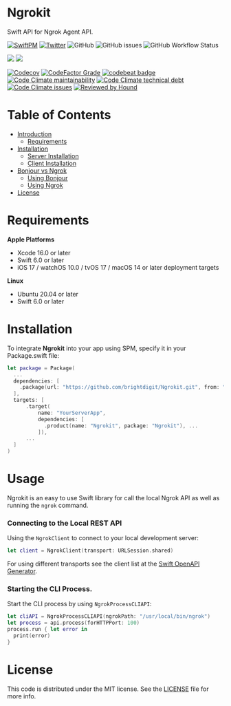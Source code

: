 # Ngrokit

Swift API for Ngrok Agent API.

[![SwiftPM](https://img.shields.io/badge/SPM-Linux%20%7C%20iOS%20%7C%20macOS%20%7C%20watchOS%20%7C%20tvOS-success?logo=swift)](https://swift.org)
[![Twitter](https://img.shields.io/badge/twitter-@brightdigit-blue.svg?style=flat)](http://twitter.com/brightdigit)
![GitHub](https://img.shields.io/github/license/brightdigit/Ngrokit)
![GitHub issues](https://img.shields.io/github/issues/brightdigit/Ngrokit)
![GitHub Workflow Status](https://img.shields.io/github/actions/workflow/status/brightdigit/Ngrokit/Ngrokit.yml?label=actions&logo=github&?branch=main)

[![](https://img.shields.io/endpoint?url=https%3A%2F%2Fswiftpackageindex.com%2Fapi%2Fpackages%2Fbrightdigit%2FNgrokit%2Fbadge%3Ftype%3Dswift-versions)](https://swiftpackageindex.com/brightdigit/Ngrokit)
[![](https://img.shields.io/endpoint?url=https%3A%2F%2Fswiftpackageindex.com%2Fapi%2Fpackages%2Fbrightdigit%2FNgrokit%2Fbadge%3Ftype%3Dplatforms)](https://swiftpackageindex.com/brightdigit/Ngrokit)

[![Codecov](https://img.shields.io/codecov/c/github/brightdigit/Ngrokit)](https://codecov.io/gh/brightdigit/Ngrokit)
[![CodeFactor Grade](https://img.shields.io/codefactor/grade/github/brightdigit/Ngrokit)](https://www.codefactor.io/repository/github/brightdigit/Ngrokit)
[![codebeat badge](https://codebeat.co/badges/c86641f5-fe51-4faa-ad5c-584740e9766b)](https://codebeat.co/projects/github-com-brightdigit-Ngrokit-main)
[![Code Climate maintainability](https://img.shields.io/codeclimate/maintainability/brightdigit/Ngrokit)](https://codeclimate.com/github/brightdigit/Ngrokit)
[![Code Climate technical debt](https://img.shields.io/codeclimate/tech-debt/brightdigit/Ngrokit?label=debt)](https://codeclimate.com/github/brightdigit/Ngrokit)
[![Code Climate issues](https://img.shields.io/codeclimate/issues/brightdigit/Ngrokit)](https://codeclimate.com/github/brightdigit/Ngrokit)
[![Reviewed by Hound](https://img.shields.io/badge/Reviewed_by-Hound-8E64B0.svg)](https://houndci.com)

# Table of Contents

* [Introduction](#introduction)
   * [Requirements](#requirements)
* [Installation](#installation)
   * [Server Installation](#server-installation)
   * [Client Installation](#client-installation)
* [Bonjour vs Ngrok](#bonjour-vs-ngrok)
   * [Using Bonjour](#using-bonjour)
   * [Using Ngrok](#using-ngrok)
* [License](#license)

# Requirements 

**Apple Platforms**

- Xcode 16.0 or later
- Swift 6.0 or later
- iOS 17 / watchOS 10.0 / tvOS 17 / macOS 14 or later deployment targets

**Linux**

- Ubuntu 20.04 or later
- Swift 6.0 or later

# Installation

To integrate **Ngrokit** into your app using SPM, specify it in your Package.swift file:

```swift    
let package = Package(
  ...
  dependencies: [
    .package(url: "https://github.com/brightdigit/Ngrokit.git", from: "1.0.0")
  ],
  targets: [
      .target(
          name: "YourServerApp",
          dependencies: [
            .product(name: "Ngrokit", package: "Ngrokit"), ...
          ]),
      ...
  ]
)
```

# Usage

Ngrokit is an easy to use Swift library for call the local Ngrok API as well as running the `ngrok` command. 

### Connecting to the Local REST API

Using the ``NgrokClient`` to connect to your local development server:

```swift
let client = NgrokClient(transport: URLSession.shared)
```

For using different transports see the client list at the [Swift OpenAPI Generator](https://github.com/apple/swift-openapi-generator?tab=readme-ov-file#package-ecosystem). 

### Starting the CLI Process.

Start the CLI process by using ``NgrokProcessCLIAPI``:

```swift
let cliAPI = NgrokProcessCLIAPI(ngrokPath: "/usr/local/bin/ngrok")
let process = api.process(forHTTPPort: 100)
process.run { let error in
  print(error)
}
```
# License 

This code is distributed under the MIT license. See the [LICENSE](https://github.com/brightdigit/Ngrokit/LICENSE) file for more info.
